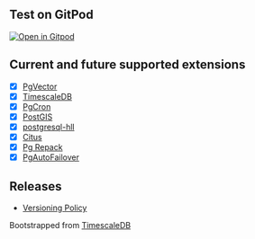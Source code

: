 ## Test on GitPod
[![Open in Gitpod](https://gitpod.io/button/open-in-gitpod.svg)](https://gitpod.io/#https://github.com/ChakshuGautam/postgres-tsdb-vector-docker)

## Current and future supported extensions

- [x] [PgVector](https://github.com/pgvector/pgvector)
- [x] [TimescaleDB](https://github.com/timescale/timescaledb)
- [x] [PgCron](https://github.com/citusdata/pg_cron)
- [x] [PostGIS](https://postgis.net)
- [x] [postgresql-hll](https://github.com/citusdata/postgresql-hll)
- [x] [Citus](https://www.citusdata.com/)
- [x] [Pg Repack](https://github.com/reorg/pg_repack)
- [x] [PgAutoFailover](https://github.com/hapostgres/pg_auto_failover)
## Releases
- [Versioning Policy](./docs/version-policy.md)

Bootstrapped from [TimescaleDB](https://github.com/timescale/timescaledb-docker)
